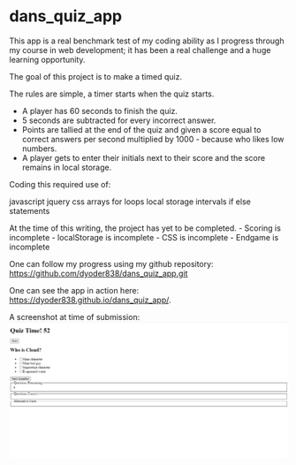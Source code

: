 # dans_quiz_app

This app is a real benchmark test of my coding ability as I progress through my course in web development; it has been a real challenge and a huge learning opportunity.

The goal of this project is to make a timed quiz. 

The rules are simple, a timer starts when the quiz starts. 
 - A player has 60 seconds to finish the quiz.
 - 5 seconds are subtracted for every incorrect answer.
 - Points are tallied at the end of the quiz and given a score equal to correct answers per second multiplied by 1000 - because who likes low numbers.
 - A player gets to enter their initials next to their score and the score remains in local storage.

Coding this required use of:

javascript
jquery
css
arrays
for loops
local storage
intervals
if else statements 

At the time of this writing, the project has yet to be completed. 
    - Scoring is incomplete
    - localStorage is incomplete
    - CSS is incomplete
    - Endgame is incomplete

One can follow my progress using my github repository:
https://github.com/dyoder838/dans_quiz_app.git

One can see the app in action here:
https://dyoder838.github.io/dans_quiz_app/.

A screenshot at time of submission:
![Quiz Time!](/assets/images/quizTime.png)




